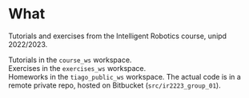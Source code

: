 # What
Tutorials and exercises from the Intelligent Robotics course, unipd 2022/2023.


Tutorials in the `course_ws` workspace.<br />
Exercises in the `exercises_ws` workspace.<br />
Homeworks in the `tiago_public_ws` workspace. The actual code is in a remote private repo, hosted on Bitbucket (`src/ir2223_group_01`).
